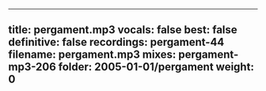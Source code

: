 
---
title: pergament.mp3
vocals: false
best: false
definitive: false
recordings: pergament-44
filename: pergament.mp3
mixes: pergament-mp3-206
folder: 2005-01-01/pergament
weight: 0
---
